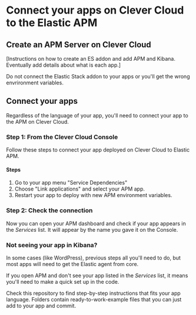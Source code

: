 
# Connect your apps on Clever Cloud to the Elastic APM

## Create an APM Server on Clever Cloud

[Instructions on how to create an ES addon and add APM and Kibana. Eventually add details about what is each app.]


Do not connect the Elastic Stack addon to your apps or you'll get the wrong envrironment variables.

## Connect your apps

Regardless of the language of your app, you'll need to connect your app to the APM on Clever Cloud.

### Step 1: From the Clever Cloud Console

Follow these steps to connect your app deployed on Clever Cloud to Elastic APM.

#### Steps

1. Go to your app menu "Service Dependencies"
2. Choose "Link applications" and select your APM app.
3. Restart your app to deploy with new APM environment variables.

### Step 2: Check the connection

Now you can open your APM dashboard and check if your app appears in the _Services_ list. It will appear by the name you gave it on the Console.

### Not seeing your app in Kibana?

In some cases (like WordPress), previous steps all you'll need to do, but most apps will need to get the Elastic agent from core.

If you open APM and don't see your app listed in the _Services_ list, it means you'll need to make a quick set up in the code.

Check this repository to find step-by-step instructions that fits your app language. Folders contain ready-to-work-example files that you can just add to your app and commit.